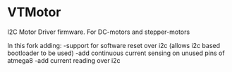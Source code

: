 VTMotor
=======

I2C Motor Driver firmware. For DC-motors and stepper-motors

In this fork adding:
-support for software reset over i2c (allows i2c based bootloader to be used)
-add continuous current sensing on unused pins of atmega8
-add current reading over i2c
